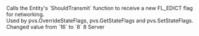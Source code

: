 <function name="FL_EDICT_FULLCHECK" parent="pvs" type="libraryfield">
	<description>
		Calls the Entity's `ShouldTransmit` function to receive a new FL_EDICT flag for networking.<br>
		Used by <page>pvs.OverrideStateFlags</page>,  <page>pvs.GetStateFlags</page> and <page>pvs.SetStateFlags</page>.
		<added version="0.2"></added>
		<changed version="0.7">
			Changed value from `16` to `8`
		</changed>
	</description>
	<value>8</value>
	<realm>Server</realm>
</function>
